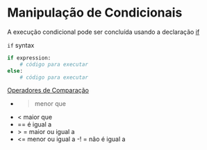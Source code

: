 # Manipulação de Condicionais

A execução condicional pode ser concluída usando a declaração [if](https://docs.python.org/3/reference/compound_stmts.html#the-if-statement)

`if` syntax

```python
if expression:
    # código para executar
else:
    # código para executar
```

[Operadores de Comparação](https://docs.python.org/3/library/stdtypes.html#comparisons)

- > menor que
- < maior que
- == é igual a
- \> = maior ou igual a
- <= menor ou igual a
-! = não é igual a